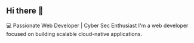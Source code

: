 ## Hi there 👋

💻 Passionate Web Developer | Cyber Sec Enthusiast
I'm a web developer focused on building scalable cloud-native applications. 

